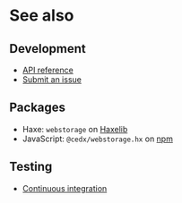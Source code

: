 # See also

## Development
- [API reference](https://api.belin.io/webstorage.hx)
- [Submit an issue](https://git.belin.io/cedx/webstorage.hx/issues)

## Packages
- Haxe: `webstorage` on [Haxelib](https://lib.haxe.org/p/webstorage)
- JavaScript: `@cedx/webstorage.hx` on [npm](https://www.npmjs.com/package/@cedx/webstorage.hx)

## Testing
- [Continuous integration](https://github.com/cedx/webstorage.hx/actions)
